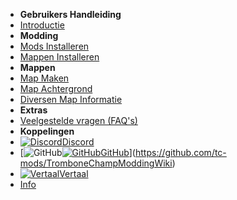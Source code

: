 - **Gebruikers Handleiding**
- [Introductie](./)
- **Modding**
- [Mods Installeren](installing-mods)
- [Mappen Installeren](installing-songs)
- **Mappen**
- [Map Maken](creating-charts)
- [Map Achtergrond](chart-backgrounds)
- [Diversen Map Informatie](misc-charting-info)
- **Extras**
- [Veelgestelde vragen (FAQ's)](../faq)
- **Koppelingen**
- [![Discord](https://icongr.am/simple/discord.svg?colored&size=16)Discord](https://discord.gg/KVzKRsbetJ)
- [![GitHub](https://icongr.am/simple/github.svg?color=808080&size=16)[![GitHub](https://icongr.am/simple/github.svg?color=808080&size=16)GitHub](https://github.com/tc-mods/TromboneChampModdingWiki)](https://github.com/tc-mods/TromboneChampModdingWiki)
- [![Vertaal](https://icongr.am/material/translate.svg?color=808080&size=16)Vertaal](https://crowdin.com/project/trombone-champ-modding-wiki)
- [Info](../about)
